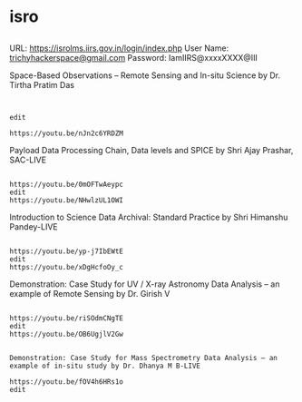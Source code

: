 

# isro



##
URL: https://isrolms.iirs.gov.in/login/index.php
User Name: trichyhackerspace@gmail.com
Password: IamIIRS@xxxxXXXX@III




Space-Based Observations – Remote Sensing and In-situ Science by Dr. Tirtha Pratim Das


```


edit

https://youtu.be/nJn2c6YRDZM
```


Payload Data Processing Chain, Data levels and SPICE by Shri Ajay Prashar, SAC-LIVE
```

https://youtu.be/0mOFTwAeypc
edit
https://youtu.be/NHwlzUL1OWI

```



Introduction to Science Data Archival: Standard Practice by Shri Himanshu Pandey-LIVE
```

https://youtu.be/yp-j7IbEWtE
edit
https://youtu.be/xDgHcfoOy_c
```


Demonstration: Case Study for UV / X-ray Astronomy Data Analysis – an example of Remote Sensing by Dr. Girish V
```

https://youtu.be/riSOdmCNgTE
edit
https://youtu.be/OB6UgjlV2Gw
```



```

Demonstration: Case Study for Mass Spectrometry Data Analysis – an example of in-situ study by Dr. Dhanya M B-LIVE

https://youtu.be/fOV4h6HRs1o
edit

```

